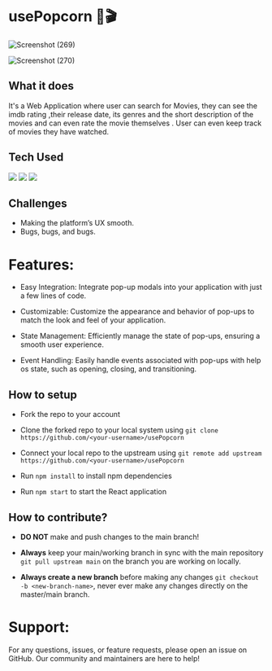 # usePopcorn 🍿🎬

![Screenshot (269)](https://github.com/sandali-singh/usePopcorn-/assets/72544086/d71bdb4b-cfb1-4196-a9a2-c92c97f88e55)

![Screenshot (270)](https://github.com/sandali-singh/usePopcorn-/assets/72544086/bee0a4ac-0095-461e-93ee-9844727bc645)
<br/>

## What it does

It's a Web Application where user can search for Movies, they can see the imdb rating ,their release date, its genres and the short description of the movies and can even rate the movie themselves . User can even keep track of movies they have watched. 


## Tech Used
<p align="left">
<img src = "https://img.shields.io/badge/React-20232A?style=for-the-badge&logo=react&logoColor=61DAFB"/>
<img src = "https://img.shields.io/badge/CSS3-1572B6?style=for-the-badge&logo=css3&logoColor=white"/>
<img src = "https://img.shields.io/badge/JavaScript-323330?style=for-the-badge&logo=javascript&logoColor=F7DF1E" />
</p>


## Challenges
- Making the platform’s UX smooth.
- Bugs, bugs, and bugs.
  

# Features:

-  Easy Integration: Integrate pop-up modals into your application with just a few lines of code.
  
-  Customizable: Customize the appearance and behavior of pop-ups to match the look and feel of your application.
  
-  State Management: Efficiently manage the state of pop-ups, ensuring a smooth user experience.
   
-  Event Handling: Easily handle events associated with pop-ups with help os state, such as opening, closing, and transitioning.
 
    
## How to setup

-   Fork the repo to your account

-   Clone the forked repo to your local system using `git clone https://github.com/<your-username>/usePopcorn`

-   Connect your local repo to the upstream using `git remote add upstream https://github.com/<your-username>/usePopcorn`

-   Run `npm install` to install npm dependencies

-   Run `npm start` to start the React application
  

## How to contribute?

-   **DO NOT** make and push changes to the main branch!

-   **Always** keep your main/working branch in sync with the main repository `git pull upstream main` on the branch you are working on locally.

-   **Always create a new branch** before making any changes `git checkout -b <new-branch-name>`, never ever make any changes directly on the master/main branch.


# Support:

For any questions, issues, or feature requests, please open an issue on GitHub. Our community and maintainers are here to help!

